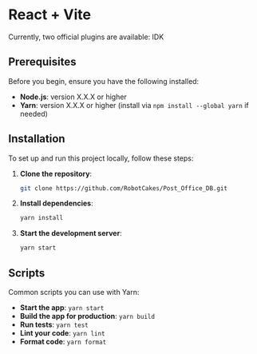 # React + Vite
Currently, two official plugins are available: IDK

## Prerequisites
Before you begin, ensure you have the following installed:
- **Node.js**: version X.X.X or higher
- **Yarn**: version X.X.X or higher (install via `npm install --global yarn` if needed)

## Installation
To set up and run this project locally, follow these steps:

1. **Clone the repository**:
    ```bash
    git clone https://github.com/RobotCakes/Post_Office_DB.git
    ```

2. **Install dependencies**:
    ```bash
    yarn install
    ```

3. **Start the development server**:
    ```bash
    yarn start
    ```

## Scripts
Common scripts you can use with Yarn:

- **Start the app**: `yarn start`
- **Build the app for production**: `yarn build`
- **Run tests**: `yarn test`
- **Lint your code**: `yarn lint`
- **Format code**: `yarn format`
